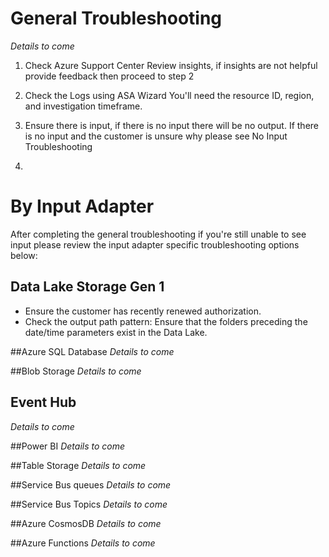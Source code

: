 # General Troubleshooting 
_Details to come_
 
1. Check Azure Support Center
Review insights, if insights are not helpful provide feedback then proceed to step 2

2. Check the Logs using ASA Wizard
You'll need the resource ID, region, and investigation timeframe.

3. Ensure there is input, if there is no input there will be no output. If there is no input and the customer is unsure why please see No Input Troubleshooting

4. 

# By Input Adapter 

After completing the general troubleshooting if you're still unable to see input please review the input adapter specific troubleshooting options below: 

 
## Data Lake Storage Gen 1
- Ensure the customer has recently renewed authorization.
- Check the output path pattern: Ensure that the folders preceding the date/time parameters exist in the Data Lake.

##Azure SQL Database
_Details to come_

##Blob Storage
_Details to come_

## Event Hub 
_Details to come_
 
##Power BI
_Details to come_

##Table Storage
_Details to come_

##Service Bus queues
_Details to come_

##Service Bus Topics
_Details to come_

##Azure CosmosDB
_Details to come_

##Azure Functions
_Details to come_
